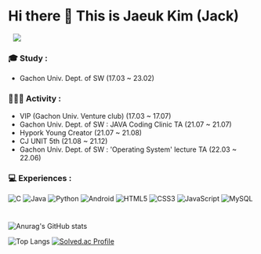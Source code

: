 # Hi there 👋  This is Jaeuk Kim (Jack)

<a href="https://malachite-breath-060.notion.site/IT-1fa39e2a11224e27b6e380b94bb8bafc"> <img src="https://img.shields.io/badge/Notion-000000?style=flat square&logo=Notion&logoColor=white&link=https://www.notion.so/b2d3658299b64e6b901c7bd0c359f902" style="height : auto; margin-left : 10px; margin-right : 10px;"/> </a>

### 🎓 Study :

 - Gachon Univ. Dept. of SW (17.03 ~ 23.02)


### 👨🏻‍💻 Activity :

 - VIP (Gachon Univ. Venture club) (17.03 ~ 17.07)
 - Gachon Univ. Dept. of SW : JAVA Coding Clinic TA (21.07 ~ 21.07)
 - Hypork Young Creator (21.07 ~ 21.08)
 - CJ UNIT 5th (21.08 ~ 21.12)
 - Gachon Univ. Dept. of SW : 'Operating System' lecture TA (22.03 ~ 22.06)


### 💻 Experiences :

![C](https://img.shields.io/badge/c-%2300599C.svg?style=for-the-badge&logo=c&logoColor=white)
![Java](https://img.shields.io/badge/java-%23ED8B00.svg?style=for-the-badge&logo=java&logoColor=white)
![Python](https://img.shields.io/badge/python-3670A0?style=for-the-badge&logo=python&logoColor=ffdd54)
![Android](https://img.shields.io/badge/android-3DDC84?style=for-the-badge&logo=Android&logoColor=white)
![HTML5](https://img.shields.io/badge/html5-%23E34F26.svg?style=for-the-badge&logo=html5&logoColor=white)
![CSS3](https://img.shields.io/badge/css3-%231572B6.svg?style=for-the-badge&logo=css3&logoColor=white)
![JavaScript](https://img.shields.io/badge/javascript-F7DF1E.svg?style=for-the-badge&logo=javascript&logoColor=white)
![MySQL](https://img.shields.io/badge/mysql-4479A1?style=for-the-badge&logo=mysql&logoColor=white)

#

<!--
**Jaeuk1211/Jaeuk1211** is a ✨ _special_ ✨ repository because its `README.md` (this file) appears on your GitHub profile.

Here are some ideas to get you started:

- 🔭 I’m currently working on ...
- 🌱 I’m currently learning ...
- 👯 I’m looking to collaborate on ...
- 🤔 I’m looking for help with ...
- 💬 Ask me about ...
- 📫 How to reach me: ...
- 😄 Pronouns: ...
- ⚡ Fun fact: ...
-->

![Anurag's GitHub stats](https://github-readme-stats.vercel.app/api?username=Jaeuk1211&show_icons=true&theme=radical)

![Top Langs](https://github-readme-stats.vercel.app/api/top-langs/?username=Jaeuk1211&layout=compact)
[![Solved.ac Profile](http://mazassumnida.wtf/api/v2/generate_badge?boj=ksyj2006)](https://solved.ac/ksyj2006/)


